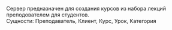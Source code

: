 Сервер предназначен для создания курсов из набора лекций преподователем для студентов.  
Сущности: Преподаватель, Клиент, Курс, Урок, Категория  